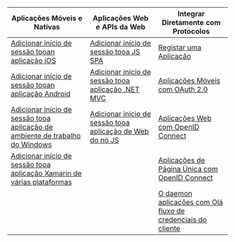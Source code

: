 | Aplicações Móveis e Nativas | Aplicações Web e APIs da Web | Integrar Diretamente com Protocolos |
| --- | --- | --- |
| [Adicionar início de sessão tooan aplicação iOS](../articles/active-directory/develop/GuidedSetups/active-directory-ios.md) | [Adicionar início de sessão tooa JS SPA](../articles/active-directory/develop/GuidedSetups/active-directory-javascriptspa.md) |[Registar uma Aplicação](../articles/active-directory/develop/active-directory-v2-app-registration.md) | 
| [Adicionar início de sessão tooan aplicação Android](../articles/active-directory/develop/guidedsetups/active-directory-mobileanddesktopapp-android-intro.md) | [Adicionar início de sessão tooa aplicação .NET MVC](../articles/active-directory/develop/guidedsetups/active-directory-serversidewebapp-aspnetwebappowin-intro.md) |[Aplicações Móveis com OAuth 2.0](../articles/active-directory/develop/active-directory-v2-protocols-oauth-code.md) |
| [Adicionar início de sessão tooa aplicação de ambiente de trabalho do Windows](../articles/active-directory/develop/guidedsetups/active-directory-mobileanddesktopapp-windowsdesktop-intro.md) |[Adicionar início de sessão tooa aplicação de Web do nó JS](../articles/active-directory/develop/active-directory-v2-devquickstarts-node-web.md) |[Aplicações Web com OpenID Connect](../articles/active-directory/develop/active-directory-v2-protocols-oidc.md) |
| [Adicionar início de sessão tooa aplicação Xamarin de várias plataformas](https://github.com/Azure-Samples/active-directory-xamarin-native-v2)|  |[Aplicações de Página Única com OpenID Connect](../articles/active-directory/develop/active-directory-v2-protocols-implicit.md) |
|  |  | [O daemon aplicações com Olá fluxo de credenciais do cliente](../articles/active-directory/develop/active-directory-v2-protocols-oauth-client-creds.md) |
